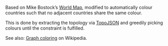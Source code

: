 Based on Mike Bostock’s [World Map][0], modified to automatically colour
countries such that no adjacent countries share the same colour.

This is done by extracting the topology via [TopoJSON][1] and greedily picking
colours until the constraint is fulfilled.

See also: [Graph coloring][2] on Wikipedia.

[0]: http://bl.ocks.org/4180634
[1]: https://github.com/mbostock/topojson
[2]: http://en.wikipedia.org/wiki/Graph_coloring
